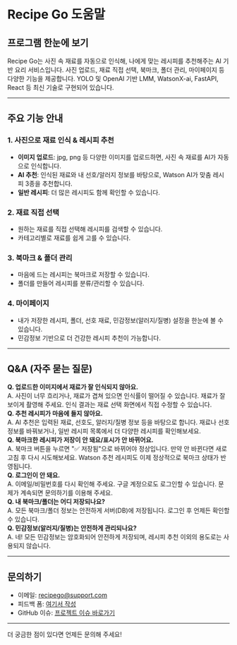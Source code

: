 # Recipe Go 도움말

## 프로그램 한눈에 보기

Recipe Go는 사진 속 재료를 자동으로 인식해, 나에게 맞는 레시피를 추천해주는 AI 기반 요리 서비스입니다. 사진 업로드, 재료 직접 선택, 북마크, 폴더 관리, 마이페이지 등 다양한 기능을 제공합니다. YOLO 및 OpenAI 기반 LMM, WatsonX-ai, FastAPI, React 등 최신 기술로 구현되어 있습니다.

---

## 주요 기능 안내

### 1. 사진으로 재료 인식 & 레시피 추천
- **이미지 업로드**: jpg, png 등 다양한 이미지를 업로드하면, 사진 속 재료를 AI가 자동으로 인식합니다.
- **AI 추천**: 인식된 재료와 내 선호/알러지 정보를 바탕으로, Watson AI가 맞춤 레시피 3종을 추천합니다.
- **일반 레시피**: 더 많은 레시피도 함께 확인할 수 있습니다.

### 2. 재료 직접 선택
- 원하는 재료를 직접 선택해 레시피를 검색할 수 있습니다.
- 카테고리별로 재료를 쉽게 고를 수 있습니다.

### 3. 북마크 & 폴더 관리
- 마음에 드는 레시피는 북마크로 저장할 수 있습니다.
- 폴더를 만들어 레시피를 분류/관리할 수 있습니다.

### 4. 마이페이지
- 내가 저장한 레시피, 폴더, 선호 재료, 민감정보(알러지/질병) 설정을 한눈에 볼 수 있습니다.
- 민감정보 기반으로 더 건강한 레시피 추천이 가능합니다.

---

## Q&A (자주 묻는 질문)

<div class="qna">
<strong>Q. 업로드한 이미지에서 재료가 잘 인식되지 않아요.</strong><br/>
A. 사진이 너무 흐리거나, 재료가 겹쳐 있으면 인식률이 떨어질 수 있습니다. 재료가 잘 보이게 촬영해 주세요. 인식 결과는 재료 선택 화면에서 직접 수정할 수 있습니다.
</div>

<div class="qna">
<strong>Q. 추천 레시피가 마음에 들지 않아요.</strong><br/>
A. AI 추천은 입력된 재료, 선호도, 알러지/질병 정보 등을 바탕으로 합니다. 재료나 선호 정보를 바꿔보거나, 일반 레시피 목록에서 더 다양한 레시피를 확인해보세요.
</div>

<div class="qna">
<strong>Q. 북마크한 레시피가 저장이 안 돼요/표시가 안 바뀌어요.</strong><br/>
A. 북마크 버튼을 누르면 "✅ 저장됨"으로 바뀌어야 정상입니다. 만약 안 바뀐다면 새로고침 후 다시 시도해보세요. Watson 추천 레시피도 이제 정상적으로 북마크 상태가 반영됩니다.
</div>

<div class="qna">
<strong>Q. 로그인이 안 돼요.</strong><br/>
A. 이메일/비밀번호를 다시 확인해 주세요. 구글 계정으로도 로그인할 수 있습니다. 문제가 계속되면 문의하기를 이용해 주세요.
</div>

<div class="qna">
<strong>Q. 내 북마크/폴더는 어디 저장되나요?</strong><br/>
A. 모든 북마크/폴더 정보는 안전하게 서버(DB)에 저장됩니다. 로그인 후 언제든 확인할 수 있습니다.
</div>

<div class="qna">
<strong>Q. 민감정보(알러지/질병)는 안전하게 관리되나요?</strong><br/>
A. 네! 모든 민감정보는 암호화되어 안전하게 저장되며, 레시피 추천 이외의 용도로는 사용되지 않습니다.
</div>

---

## 문의하기
- 이메일: recipego@support.com
- 피드백 폼: [여기서 작성](https://forms.gle/your-form-link)
- GitHub 이슈: [프로젝트 이슈 바로가기](https://github.com/your-recipego-repo/issues)

---

더 궁금한 점이 있다면 언제든 문의해 주세요!

